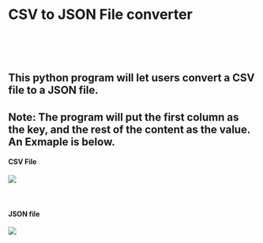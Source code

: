 <h1>CSV to JSON File converter</h1>
<br><br><br>
<h2>This python program will let users convert a CSV file to a JSON file.</h2>
<h2>Note: The program will put the first column as the key, and the rest of the content as the value. An Exmaple is below.</h2>


<h4>CSV File</h4>
<img src="https://user-images.githubusercontent.com/25617647/214440686-45b8c555-35d3-493d-8330-cefff71a7d8b.png">
<br><br><br>
<h4>JSON file</h4>
<img src="https://user-images.githubusercontent.com/25617647/214440513-8b456232-3ad8-44cc-aeb8-06d813984179.png">
